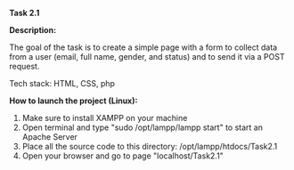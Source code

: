 <b>Task 2.1</b>

<b>Description:</b>

The goal of the task is to create a simple page with a form to collect data from a user (email, full name, gender, and status) and to send it via a POST request.

Tech stack:
HTML, CSS, php

<b>How to launch the project (Linux):</b>

  1) Make sure to install XAMPP on your machine
  2) Open terminal and type "sudo /opt/lampp/lampp start" to start an Apache Server
  3) Place all the source code to this directory: /opt/lampp/htdocs/Task2.1
  4) Open your browser and go to page "localhost/Task2.1"
